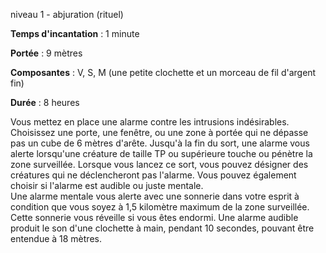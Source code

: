 niveau 1 - abjuration (rituel)

**Temps d'incantation** : 1 minute

**Portée** : 9 mètres

**Composantes** : V, S, M (une petite clochette et un morceau de fil d'argent fin)

**Durée** : 8 heures

Vous mettez en place une alarme contre les intrusions indésirables. Choisissez une porte, une fenêtre, ou une zone à portée qui ne dépasse pas un cube de 6 mètres d'arête. Jusqu'à la fin du sort, une alarme vous alerte lorsqu'une créature de taille TP ou supérieure touche ou pénètre la zone surveillée. Lorsque vous lancez ce sort, vous pouvez désigner des créatures qui ne déclencheront pas l'alarme. Vous pouvez également choisir si l'alarme est audible ou juste mentale.  
Une alarme mentale vous alerte avec une sonnerie dans votre esprit à condition que vous soyez à 1,5 kilomètre maximum de la zone surveillée. Cette sonnerie vous réveille si vous êtes endormi. Une alarme audible produit le son d'une clochette à main, pendant 10 secondes, pouvant être entendue à 18 mètres.